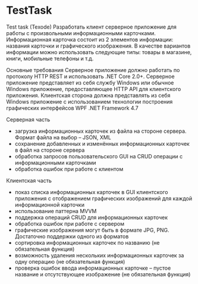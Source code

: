 # TestTask
Test task (Texode)
Разработать клиент серверное приложение для работы с произвольными
информационными карточками. Информационная карточка состоит из 2 элементов
информации: названия карточки и графического изображения. В качестве вариантов
информации можно использовать следующие типы: товары в магазине, книги, мобильные
телефоны и т.д.

Основные требования
Серверное приложение должно работать по протоколу HTTP REST и использовать
.NET Core 2.0+. Серверное приложение представляет из себя службу Windows или обычное
Windows приложение, предоставляющее HTTP API для клиентского приложения. Клиентская
сторона должна представлять из себя Windows приложение с использованием технологии
построения графических интерфейсов WPF .NET Framework 4.7

Серверная часть
- загрузка информационных карточек из файла на стороне сервера. Формат файла на
выбор – JSON, XML
- сохранение добавленных и изменённых информационных карточек в файл на стороне
сервера
- обработка запросов пользовательского GUI на CRUD операции с информационными
карточками
- обработка ошибок при работе с клиентом

Клиентская часть
- показ списка информационных карточек в GUI клиентского приложения с
отображением графических изображений для каждой информационной карточки
- использование паттерна MVVM
- поддержка операций CRUD для информационных карточек
- обработка ошибок при работе с сервером
- графические изображения могут быть в формате JPG, PNG. Достаточно поддержки
одного из форматов
- сортировка информационных карточек по названию (не обязательная функция)
- возможность удаления нескольких информационных карточек за одну операцию (не
обязательная функция)
- проверка ошибок ввода информационных карточке – пустое название и
отсутствующее изображение (не обязательная функция)
